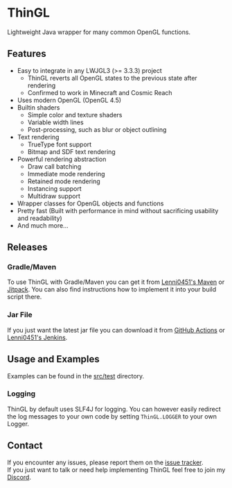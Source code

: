 # ThinGL
Lightweight Java wrapper for many common OpenGL functions.

## Features
- Easy to integrate in any LWJGL3 (>= 3.3.3) project
  - ThinGL reverts all OpenGL states to the previous state after rendering
  - Confirmed to work in Minecraft and Cosmic Reach
- Uses modern OpenGL (OpenGL 4.5)
- Builtin shaders
  - Simple color and texture shaders
  - Variable width lines
  - Post-processing, such as blur or object outlining
- Text rendering
  - TrueType font support
  - Bitmap and SDF text rendering
- Powerful rendering abstraction
  - Draw call batching
  - Immediate mode rendering
  - Retained mode rendering
  - Instancing support
  - Multidraw support
- Wrapper classes for OpenGL objects and functions
- Pretty fast (Built with performance in mind without sacrificing usability and readability)
- And much more...

## Releases
### Gradle/Maven
To use ThinGL with Gradle/Maven you can get it from [Lenni0451's Maven](https://maven.lenni0451.net/#/snapshots/net/raphimc/thingl) or [Jitpack](https://jitpack.io/#RaphiMC/ThinGL).
You can also find instructions how to implement it into your build script there.

### Jar File
If you just want the latest jar file you can download it from [GitHub Actions](https://github.com/RaphiMC/ThinGL/actions/workflows/build.yml) or [Lenni0451's Jenkins](https://build.lenni0451.net/job/ThinGL/).

## Usage and Examples
Examples can be found in the [src/test](/src/test) directory.

### Logging
ThinGL by default uses SLF4J for logging.
You can however easily redirect the log messages to your own code by setting ``ThinGL.LOGGER`` to your own Logger.

## Contact
If you encounter any issues, please report them on the
[issue tracker](https://github.com/RaphiMC/ThinGL/issues).  
If you just want to talk or need help implementing ThinGL feel free to join my
[Discord](https://discord.gg/dCzT9XHEWu).
